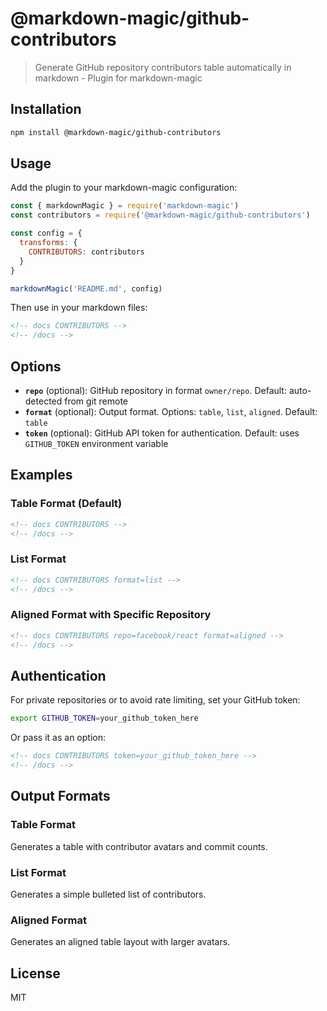 # @markdown-magic/github-contributors

> Generate GitHub repository contributors table automatically in markdown - Plugin for markdown-magic

## Installation

```bash
npm install @markdown-magic/github-contributors
```

## Usage

Add the plugin to your markdown-magic configuration:

```js
const { markdownMagic } = require('markdown-magic')
const contributors = require('@markdown-magic/github-contributors')

const config = {
  transforms: {
    CONTRIBUTORS: contributors
  }
}

markdownMagic('README.md', config)
```

Then use in your markdown files:

```md
<!-- docs CONTRIBUTORS -->
<!-- /docs -->
```

## Options

- **`repo`** (optional): GitHub repository in format `owner/repo`. Default: auto-detected from git remote
- **`format`** (optional): Output format. Options: `table`, `list`, `aligned`. Default: `table`
- **`token`** (optional): GitHub API token for authentication. Default: uses `GITHUB_TOKEN` environment variable

## Examples

### Table Format (Default)

```md
<!-- docs CONTRIBUTORS -->
<!-- /docs -->
```

### List Format

```md
<!-- docs CONTRIBUTORS format=list -->
<!-- /docs -->
```

### Aligned Format with Specific Repository

```md
<!-- docs CONTRIBUTORS repo=facebook/react format=aligned -->
<!-- /docs -->
```

## Authentication

For private repositories or to avoid rate limiting, set your GitHub token:

```bash
export GITHUB_TOKEN=your_github_token_here
```

Or pass it as an option:

```md
<!-- docs CONTRIBUTORS token=your_github_token_here -->
<!-- /docs -->
```

## Output Formats

### Table Format
Generates a table with contributor avatars and commit counts.

### List Format  
Generates a simple bulleted list of contributors.

### Aligned Format
Generates an aligned table layout with larger avatars.

## License

MIT